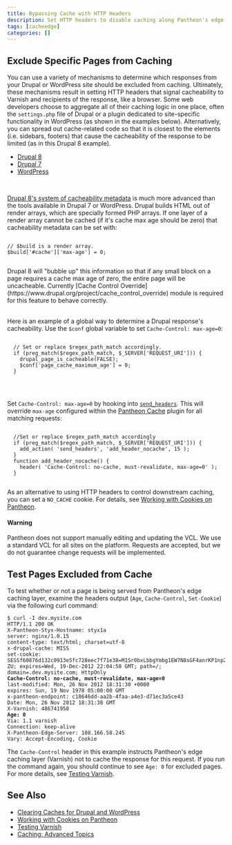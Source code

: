 ```yaml
---
title: Bypassing Cache with HTTP Headers
description: Set HTTP headers to disable caching along Pantheon's edge layer, Varnish.
tags: [cacheedge]
categories: []
---
```

## Exclude Specific Pages from Caching
You can use a variety of mechanisms to determine which responses from your Drupal or WordPress site should be excluded from caching. Ultimately, these mechanisms result in setting HTTP headers that signal cacheability to Varnish and recipients of the response, like a browser. Some web developers choose to aggregate all of their caching logic in one place, often the `settings.php` file of Drupal or a plugin dedicated to site-specific functionality in WordPress (as shown in the examples below). Alternatively, you can spread out cache-related code so that it is closest to the elements (i.e. sidebars, footers) that cause the cacheability of the response to be limited (as in this Drupal 8 example).

<ul class="nav nav-tabs" role="tablist">
  <li role="presentation" class="active"><a href="#d8" aria-controls="d8" role="tab" data-toggle="tab">Drupal 8</a></li>
  <li role="presentation"><a href="#d7" aria-controls="d7" role="tab" data-toggle="tab">Drupal 7</a></li>
  <li role="presentation"><a href="#wp" aria-controls="wp" role="tab" data-toggle="tab">WordPress</a></li>
</ul>

<!-- Tab panes -->
<div class="tab-content">
  <div role="tabpanel" class="tab-pane active" id="d8">
  <br>
  <p><a href="https://www.drupal.org/developing/api/8/render/arrays/cacheability">Drupal 8's system of cacheability metadata</a> is much more advanced than the tools available in Drupal 7 or WordPress. Drupal builds HTML out of render arrays, which are specially formed PHP arrays. If one layer of a render array cannot be cached (if it's cache max age should be zero) that cacheability metadata can be set with: </p>
  <pre><code class="php hljs">
// $build is a render array.
$build['#cache']['max-age'] = 0;
  </code></pre>
  Drupal 8 will "bubble up" this information so that if any small block on a page requires a cache max age of zero, the entire page will be uncacheable.
Currently [Cache Control Override](https://www.drupal.org/project/cache_control_override) module is required for this feature to behave correctly.
  </div>
  <div role="tabpanel" class="tab-pane" id="d7">
  <br>
  <p>Here is an example of a global way to determine a Drupal response's cacheability. Use the <code>$conf</code> global variable to set <code>Cache-Control: max-age=0</code>:</p>
  <pre><code class="php hljs">
  // Set or replace $regex_path_match accordingly.
  if (preg_match($regex_path_match, $_SERVER['REQUEST_URI'])) {
    drupal_page_is_cacheable(FALSE);
    $conf['page_cache_maximum_age'] = 0;
  }
  </code></pre>
  </div>
  <div role="tabpanel" class="tab-pane" id="wp">
  <br>
  <p>Set <code>Cache-Control: max-age=0</code> by hooking into <a href="https://codex.wordpress.org/Plugin_API/Action_Reference/send_headers"><code>send_headers</code></a>. This will override <code>max-age</code> configured within the <a href="/docs/wordpress-cache-plugin">Pantheon Cache</a> plugin for all matching requests: </p>
  <pre><code class="php hljs">
  //Set or replace $regex_path_match accordingly
  if (preg_match($regex_path_match, $_SERVER['REQUEST_URI'])) {
  	add_action( 'send_headers', 'add_header_nocache', 15 );
  }
  function add_header_nocache() {
  	header( 'Cache-Control: no-cache, must-revalidate, max-age=0' );
  }
  </code></pre>
  </div>
</div>

As an alternative to using HTTP headers to control downstream caching, you can set a `NO_CACHE` cookie. For details, see [Working with Cookies on Pantheon](/docs/cookies).

<div class="alert alert-danger" role="alert">
<h4 class="info">Warning</h4>
<p>Pantheon does not support manually editing and updating the VCL. We use a standard VCL for all sites on the platform. Requests are accepted, but we do not guarantee change requests will be implemented.</p></div>

## Test Pages Excluded from Cache
To test whether or not a page is being served from Pantheon's edge caching layer, examine the headers output (`Age`, `Cache-Control`, `Set-Cookie`) via the following curl command:
<pre><code class="http hljs">$ curl -I dev.mysite.com
HTTP/1.1 200 OK
X-Pantheon-Styx-Hostname: styx1a
server: nginx/1.0.15
content-type: text/html; charset=utf-8
x-drupal-cache: MISS
set-cookie: SESSf60876d132c0913e5fc728eec7f71e38=M1Sr0bxLbbgYmbg1EW7N8sGF4anrKP1np25EkYta-ZU; expires=Wed, 19-Dec-2012 22:04:58 GMT; path=/; domain=.dev.mysite.com; HttpOnly
<b>Cache-Control: no-cache, must-revalidate, max-age=0</b>
last-modified: Mon, 26 Nov 2012 18:31:30 +0000
expires: Sun, 19 Nov 1978 05:00:00 GMT
x-pantheon-endpoint: c18646dd-aa2b-4faa-a4e3-d71ec3a5ce43
Date: Mon, 26 Nov 2012 18:31:38 GMT
X-Varnish: 486741958
<b>Age: 0</b>
Via: 1.1 varnish
Connection: keep-alive
X-Pantheon-Edge-Server: 108.166.58.245
Vary: Accept-Encoding, Cookie
</code></pre>

The `Cache-Control` header in this example instructs Pantheon's edge caching layer (Varnish) not to cache the response for this request. If you run the command again, you should continue to see `Age: 0` for excluded pages. For more details, see [Testing Varnish](/docs/test-varnish).

## See Also
* [Clearing Caches for Drupal and WordPress](/docs/clear-caches/)
* [Working with Cookies on Pantheon](/docs/cookies)
* [Testing Varnish](/docs/test-varnish/)
* [Caching: Advanced Topics](/docs/caching-advanced-topics/)
